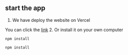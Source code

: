 ## start the app
1. We have deploy the website on Vercel

You can click the [link](https://unihelp.vercel.app/) 
2. Or install it on your own computer

`npm install`

`npm install` 
